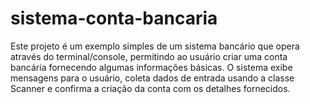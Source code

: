 # sistema-conta-bancaria
Este projeto é um exemplo simples de um sistema bancário que opera através do terminal/console, permitindo ao usuário criar uma conta bancária fornecendo algumas informações básicas. O sistema exibe mensagens para o usuário, coleta dados de entrada usando a classe Scanner e confirma a criação da conta com os detalhes fornecidos.
